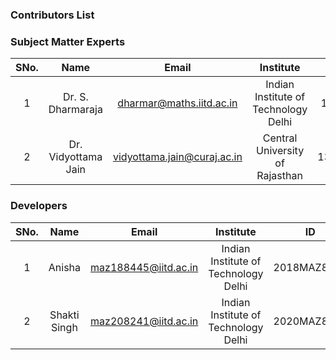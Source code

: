 ### Contributors List

<!-- Remove all lines above this line before making changes to the file -->
### Subject Matter Experts
| SNo. | Name | Email | Institute | ID |
| :---: | :---: | :---: | :---: | :---: |
| 1 | Dr. S. Dharmaraja | dharmar@maths.iitd.ac.in | Indian Institute of Technology Delhi | 15984 |
| 2 | Dr. Vidyottama Jain | vidyottama.jain@curaj.ac.in | Central University of Rajasthan | 131042 |



### Developers
| SNo. | Name | Email | Institute | ID |
| :---: | :---: | :---: | :---: | :---: |
| 1 | Anisha | maz188445@iitd.ac.in | Indian Institute of Technology Delhi | 2018MAZ8445 |
| 2 | Shakti Singh | maz208241@iitd.ac.in | Indian Institute of Technology Delhi | 2020MAZ8241 |

